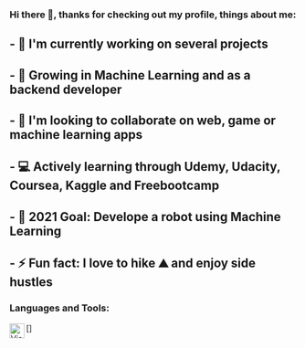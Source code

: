 ### Hi there 👋, thanks for checking out my profile, things about me: 

## - 🔭 I'm currently working on several projects
## - 🌱 Growing in Machine Learning and as a backend developer
## - 👯 I'm looking to collaborate on web, game or machine learning apps
## - 💻 Actively learning through Udemy, Udacity, Coursea, Kaggle and Freebootcamp
## - 🎯 2021 Goal: Develope a robot using Machine Learning 
## - ⚡ Fun fact: I love to hike ⛰️ and enjoy side hustles

### Languages and Tools: 

[<img align="left" alt="Visual Studio Code" width="26px" src="https://upload.wikimedia.org/wikipedia/commons/thumb/9/9a/Visual_Studio_Code_1.35_icon.svg/1024px-Visual_Studio_Code_1.35_icon.svg.png"/>]